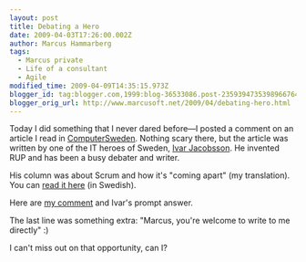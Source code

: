 ```yaml
---
layout: post
title: Debating a Hero
date: 2009-04-03T17:26:00.002Z
author: Marcus Hammarberg
tags:
  - Marcus private
  - Life of a consultant
  - Agile
modified_time: 2009-04-09T14:35:15.973Z
blogger_id: tag:blogger.com,1999:blog-36533086.post-2359394735398966764
blogger_orig_url: http://www.marcusoft.net/2009/04/debating-hero.html
---
```


Today I did something that I never dared before—I posted a comment on an article I read in [ComputerSweden](http://computersweden.idg.se/). Nothing scary there, but the article was written by one of the IT heroes of Sweden, [Ivar Jacobsson](http://www.ivarjacobson.com/). He invented RUP and has been a busy debater and writer.

His column was about Scrum and how it's "coming apart" (my translation). You can [read it here](http://computersweden.idg.se/2.2683/1.222111/det-knakar-rejalt-i-scrums-fogar) (in Swedish).

Here are [my comment](http://computersweden.idg.se/2.2683/1.222111/det-knakar-rejalt-i-scrums-fogar?articleRenderMode=listpostings) and Ivar's prompt answer.

The last line was something extra: "Marcus, you're welcome to write to me directly" :)

I can't miss out on that opportunity, can I?
